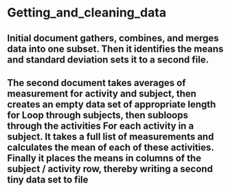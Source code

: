 # Getting_and_cleaning_data
## Initial document gathers, combines, and merges data into one subset. Then it identifies the means and standard deviation sets it to a second file.
## The second document takes averages of measurement for activity and subject, then creates an empty data set of appropriate length for Loop through subjects, then subloops through the  activities For each activity in a subject. It takes a full list of measurements and calculates the mean of each of these activities. Finally it places the means in columns of the subject / activity row, thereby writing a second tiny data set to file
